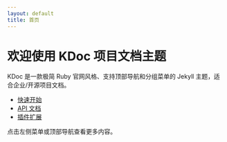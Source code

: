 ```yaml
---
layout: default
title: 首页
---
```


# 欢迎使用 KDoc 项目文档主题

KDoc 是一款极简 Ruby 官网风格、支持顶部导航和分组菜单的 Jekyll 主题，适合企业/开源项目文档。

- [快速开始](/guide/)
- [API 文档](/api/)
- [插件扩展](/guide/plugins/)

点击左侧菜单或顶部导航查看更多内容。
